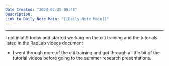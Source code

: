 ```yaml
---
Date Created: "2024-07-25 09:48"
Description: 
Link to Daily Note Main: "[[Daily Note Main]]"
---
```

***
I got in at 9 today and started working on the citi training and the tutorials listed in the RadLab videos document
- I went through more of the citi training and got through a little bit of the tutorial videos before going to the summer research presentations.